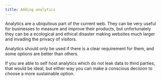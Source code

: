 ```yaml
---
title: Adding analytics
---
```


Analytics are a ubiquitous part of the current web. They can be very useful for businesses to measure and improve their products, but unfortunately they can be a ecological and ethical disaster making websites much larger and invading the privacy of visitors.

Analytics should only be used if there is a clear requirement for them, and some options are better than others.

If you are able to self host analytics which do not leak data to third parties, that would be ideal, but either way you can make a conscious decision to choose a more sustainable option.
